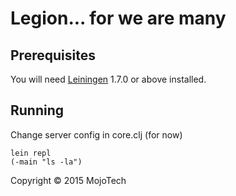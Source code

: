 # Legion... for we are many

## Prerequisites

You will need [Leiningen][1] 1.7.0 or above installed.

[1]: https://github.com/technomancy/leiningen

## Running

Change server config in core.clj (for now)

    lein repl
    (-main "ls -la")

Copyright © 2015 MojoTech
